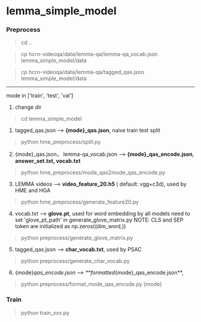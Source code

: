 # lemma_simple_model

### Preprocess

> cd .. 

> cp hcrn-videoqa/data/lemma-qa/lemma-qa_vocab.json  lemma_simple_model/data

> cp hcrn-videoqa/data/lemma-qa/tagged_qas.json  lemma_simple_model/data

--------------------------------------
mode in ['train', 'test', 'val']
1. change dir
> cd lemma_simple_model

1. tagged_qas.json --> **{mode}_qas.json**, naive train test split
> python hme_preprocess/split.py 

2. {mode}_qas.json， lemma-qa_vocab.json --> **{mode}_qas_encode.json**, **answer_set.txt, vocab.txt**
> python hme_preprocess/mode_qas2mode_qas_encode.py

3. LEMMA videos --> **video_feature_20.h5** ( default: vgg+c3d), used by HME and HGA
> python hme_preprocess/generate_feature20.py

4.  vocab.txt --> **glove.pt**, used for word embedding by all models
need to set 'glove_pt_path' in generate_glove_matrix.py
NOTE: CLS and SEP token are initialized as np.zeros((dim_word,))
> python preprocess/generate_glove_matrix.py

5. tagged_qas.json --> **char_vocab.txt**, used by PSAC
> python preprocess/generate_char_vocab.py

6. {mode}_qas_encode.json --> **formatted_{mode}_qas_encode.json**, 
> python preprocess/format_mode_qas_encode.py {mode}


### Train
> python train_xxx.py

